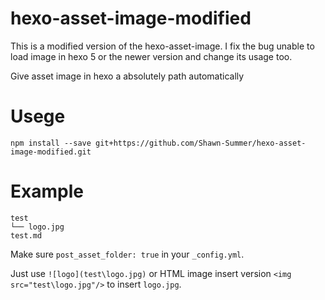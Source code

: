 # hexo-asset-image-modified

This is a modified version of the hexo-asset-image.
I fix the bug unable to load image in hexo 5 or the  newer version and change its usage too.

Give asset image in hexo a absolutely path automatically

# Usege

```shell
npm install --save git+https://github.com/Shawn-Summer/hexo-asset-image-modified.git
```

# Example

```shell
test
└── logo.jpg
test.md
```

Make sure `post_asset_folder: true` in your `_config.yml`.

Just use `![logo](test\logo.jpg)` or HTML image insert version `<img src="test\logo.jpg"/>`  to insert `logo.jpg`.

